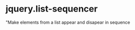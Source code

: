 jquery.list-sequencer
=====================

"Make elements from a list appear and disapear in sequence
